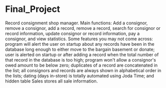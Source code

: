 # Final_Project

Record consignment shop manager. Main functions: Add a consignor, remove a consignor, add a record, remove a record, search for consignor or record information, update consignor or record information, pay a consignor, and view statistics. Some features you may not come across: program will alert the user on startup about any records have been in the database long enough to either move to the bargain basement or donate; user is alerted on startup or after adding a record when the total number of that record in the database is too high; program won't allow a consignor's owed amount to be below zero; duplicates of a record are concatenated in the list; all consignors and records are always shown in alphabetical order in the lists; dating (days in-store) is totally automated using Joda Time; and hidden table Sales stores all sale information.

